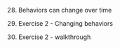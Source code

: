 28. Behaviors can change over time

29. Exercise 2 - Changing behaviors

30. Exercise 2 - walkthrough
